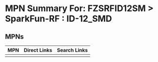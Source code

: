 



# MPN Summary For: FZSRFID12SM > SparkFun-RF : ID-12_SMD

## MPNs
  

|MPN|Direct Links|Search Links|
| :--- | :--- | :--- |
||||
